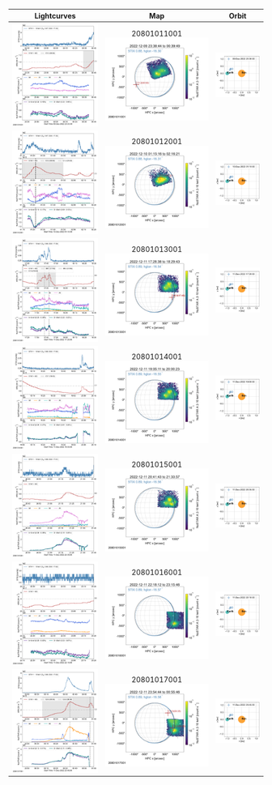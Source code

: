 |  Lightcurves |  Map | Orbit |
|:---:|:---:|:---:|
|![](ltc_20221209_2330_20801011001_ngs.png)|20801011001<br/>![](map_20221209_2330_20801011001_ngs.png)|![](orbeph_20221209_2330_20801011001_ngs.png)|
|![](ltc_20221210_0110_20801012001_ngs.png)|20801012001<br/>![](map_20221210_0110_20801012001_ngs.png)|![](orbeph_20221210_0110_20801012001_ngs.png)|
|![](ltc_20221211_1720_20801013001_ngs.png)|20801013001<br/>![](map_20221211_1720_20801013001_ngs.png)|![](orbeph_20221211_1720_20801013001_ngs.png)|
|![](ltc_20221211_1900_20801014001_ngs.png)|20801014001<br/>![](map_20221211_1900_20801014001_ngs.png)|![](orbeph_20221211_1900_20801014001_ngs.png)|
|![](ltc_20221211_2035_20801015001_ngs.png)|20801015001<br/>![](map_20221211_2035_20801015001_ngs.png)|![](orbeph_20221211_2035_20801015001_ngs.png)|
|![](ltc_20221211_2210_20801016001_ngs.png)|20801016001<br/>![](map_20221211_2210_20801016001_ngs.png)|![](orbeph_20221211_2210_20801016001_ngs.png)|
|![](ltc_20221211_2345_20801017001_ngs.png)|20801017001<br/>![](map_20221211_2345_20801017001_ngs.png)|![](orbeph_20221211_2345_20801017001_ngs.png)|
